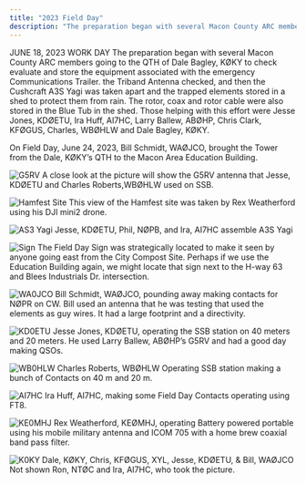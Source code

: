 ```yaml
---
title: "2023 Field Day"
description: "The preparation began with several Macon County ARC members going to the QTH of Dale Bagley, KØKY to check evaluate and store the equipment associated with the emergency Communications Trailer."
---
```

JUNE 18, 2023 WORK DAY The preparation began with several Macon County ARC members going to the QTH of Dale Bagley, KØKY to check evaluate and store the equipment associated with the emergency Communications Trailer. the Triband Antenna checked, and then the Cushcraft A3S Yagi was taken apart and the trapped elements stored in a shed to protect them from rain. The rotor, coax and rotor cable were also stored in the Blue Tub in the shed. Those helping with this effort were Jesse Jones, KDØETU, Ira Huff, AI7HC, Larry Ballew, ABØHP, Chris Clark, KFØGUS, Charles, WBØHLW and Dale Bagley, KØKY.

On Field Day, June 24, 2023, Bill Schmidt, WAØJCO, brought the Tower from the Dale, KØKY’s QTH to the Macon Area Education Building.

<div class="flexPicnic">

![G5RV](/img/2023fd/fd1.jpg) A close look at the picture will show the G5RV antenna that Jesse, KDØETU and Charles Roberts,WBØHLW used on SSB.

![Hamfest Site](/img/2023fd/fd2.jpg) This view of the Hamfest site was taken by Rex Weatherford using his DJI mini2 drone.

![AS3 Yagi](/img/2023fd/fd3.jpg) Jesse, KDØETU, Phil, NØPB, and Ira, AI7HC assemble A3S Yagi

![Sign](/img/2023fd/fd4.jpg) The Field Day Sign was strategically located to make it seen by anyone going east from the City Compost Site. Perhaps if we use the Education Building again, we might locate that sign next to the H-way 63 and Blees Industrials Dr. intersection.

![WA0JCO](/img/2023fd/fd5.jpg) Bill Schmidt, WAØJCO, pounding away making contacts for NØPR on CW. Bill used an antenna that he was testing that used the elements as guy wires. It had a large footprint and a directivity.

![KD0ETU](/img/2023fd/fd6.jpg) Jesse Jones, KDØETU, operating the SSB station on 40 meters and 20 meters. He used Larry Ballew, ABØHP’s G5RV and had a good day making QSOs.

![WB0HLW](/img/2023fd/fd7.jpg) Charles Roberts, WBØHLW Operating SSB station making a bunch of Contacts on 40 m and 20 m.

![AI7HC](/img/2023fd/fd8.jpg) Ira Huff, AI7HC, making some Field Day Contacts operating using FT8.

![KE0MHJ](/img/2023fd/fd9.jpg) Rex Weatherford, KEØMHJ, operating Battery powered portable using his mobile military antenna and ICOM 705 with a home brew coaxial band pass filter.

![K0KY](/img/2023fd/fd10.jpg) Dale, KØKY, Chris, KFØGUS, XYL, Jesse, KDØETU, & Bill, WAØJCO Not shown Ron, NTØC and Ira, AI7HC, who took the picture.


</div>